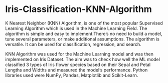 # Iris-Classification-KNN-Algorithm

K Nearest Neighbor (KNN) Algorithm, is one of the most popular Supervised Learning Algorithm which is used in the Machine Learning Field. The algorithm is simple and easy to implement.There’s no need to build a model, tune several parameters, or make additional assumptions. The algorithm is versatile. It can be used for classification, regression, and search.

KNN Algorithm was used for the Machine Learning model and was then implemented on Iris Dataset. The aim was to check how well the ML model classified 3 types of Iris flower species based on their Sepal and Petal Lengths and Widths and measured the model’s performance. Python libraries used were NumPy, Pandas, Matplotlib and Scikit-Learn.
